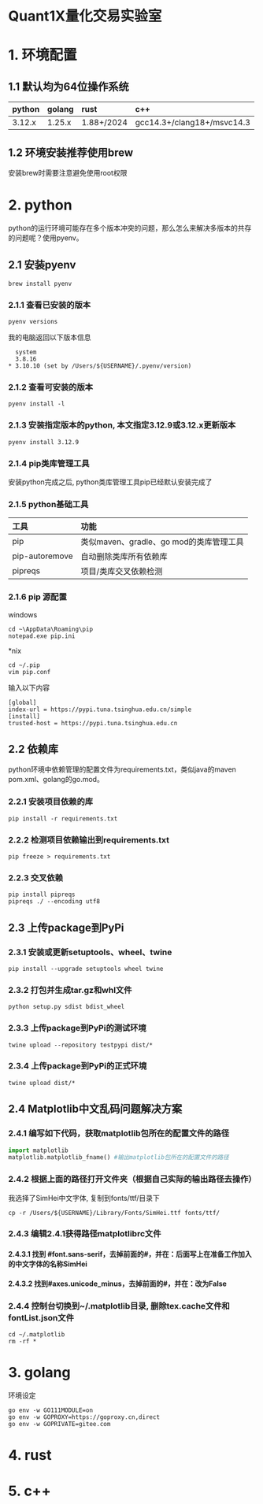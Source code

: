 Quant1X量化交易实验室
===

# 1. 环境配置
## 1.1 默认均为64位操作系统
| python | golang | rust       | c++                        |
|:-------|:-------|:-----------|:---------------------------|
| 3.12.x | 1.25.x | 1.88+/2024 | gcc14.3+/clang18+/msvc14.3 |

## 1.2 环境安装推荐使用brew
安装brew时需要注意避免使用root权限 


# 2. python

python的运行环境可能存在多个版本冲突的问题，那么怎么来解决多版本的共存的问题呢？使用pyenv。

## 2.1 安装pyenv
```shell
brew install pyenv
```
### 2.1.1 查看已安装的版本
```shell
pyenv versions
```
我的电脑返回以下版本信息
```text
  system
  3.8.16
* 3.10.10 (set by /Users/${USERNAME}/.pyenv/version)
```
### 2.1.2 查看可安装的版本
```shell
pyenv install -l
```
### 2.1.3 安装指定版本的python, 本文指定3.12.9或3.12.x更新版本
```shell
pyenv install 3.12.9
```

### 2.1.4 pip类库管理工具
安装python完成之后, python类库管理工具pip已经默认安装完成了

### 2.1.5 python基础工具

| 工具  | 功能                           |
|:----|:-----------------------------|
| pip | 类似maven、gradle、go mod的类库管理工具 |
| pip-autoremove| 自动删除类库所有依赖库                  |
|pipreqs| 项目/类库交叉依赖检测                  |

### 2.1.6 pip 源配置
windows
```shell
cd ~\AppData\Roaming\pip
notepad.exe pip.ini
```
*nix
```shell
cd ~/.pip
vim pip.conf
```
输入以下内容
```text
[global]
index-url = https://pypi.tuna.tsinghua.edu.cn/simple
[install]
trusted-host = https://pypi.tuna.tsinghua.edu.cn
```

## 2.2 依赖库
python环境中依赖管理的配置文件为requirements.txt，类似java的maven pom.xml、golang的go.mod。

### 2.2.1 安装项目依赖的库
```shell
pip install -r requirements.txt
```

### 2.2.2 检测项目依赖输出到requirements.txt
```shell
pip freeze > requirements.txt
```

### 2.2.3 交叉依赖

```shell
pip install pipreqs
pipreqs ./ --encoding utf8
```

## 2.3 上传package到PyPi

### 2.3.1 安装或更新setuptools、wheel、twine
```shell
pip install --upgrade setuptools wheel twine
```

### 2.3.2 打包并生成tar.gz和whl文件
```shell
python setup.py sdist bdist_wheel
```

### 2.3.3 上传package到PyPi的测试环境
```shell
twine upload --repository testpypi dist/*
```

### 2.3.4 上传package到PyPi的正式环境
```shell
twine upload dist/*
```

## 2.4 Matplotlib中文乱码问题解决方案

### 2.4.1 编写如下代码，获取matplotlib包所在的配置文件的路径
```python
import matplotlib
matplotlib.matplotlib_fname() #输出matplotlib包所在的配置文件的路径
```

### 2.4.2 根据上面的路径打开文件夹（根据自己实际的输出路径去操作）
我选择了SimHei中文字体, 复制到fonts/ttf/目录下
```shell
cp -r /Users/${USERNAME}/Library/Fonts/SimHei.ttf fonts/ttf/
```

### 2.4.3 编辑2.4.1获得路径matplotlibrc文件
#### 2.4.3.1 找到 #font.sans-serif，去掉前面的#，并在：后面写上在准备工作加入的中文字体的名称SimHei
#### 2.4.3.2 找到#axes.unicode_minus，去掉前面的#，并在：改为False
### 2.4.4 控制台切换到~/.matplotlib目录, 删除tex.cache文件和fontList.json文件
```shell
cd ~/.matplotlib
rm -rf *
```


# 3. golang

环境设定
```shell
go env -w GO111MODULE=on
go env -w GOPROXY=https://goproxy.cn,direct
go env -w GOPRIVATE=gitee.com
```

# 4. rust

# 5. c++